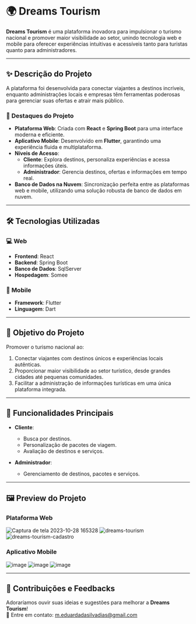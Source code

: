 
# 🌍 **Dreams Tourism**  

**Dreams Tourism** é uma plataforma inovadora para impulsionar o turismo nacional e promover maior visibilidade ao setor, unindo tecnologia web e mobile para oferecer experiências intuitivas e acessíveis tanto para turistas quanto para administradores.  

---

## ✨ **Descrição do Projeto**  
A plataforma foi desenvolvida para conectar viajantes a destinos incríveis, enquanto administrações locais e empresas têm ferramentas poderosas para gerenciar suas ofertas e atrair mais público.  

### 🔑 **Destaques do Projeto**  
- **Plataforma Web**: Criada com **React** e **Spring Boot** para uma interface moderna e eficiente.  
- **Aplicativo Mobile**: Desenvolvido em **Flutter**, garantindo uma experiência fluida e multiplataforma.  
- **Níveis de Acesso**:  
  - **Cliente**: Explora destinos, personaliza experiências e acessa informações úteis.  
  - **Administrador**: Gerencia destinos, ofertas e informações em tempo real.  
- **Banco de Dados na Nuvem**: Sincronização perfeita entre as plataformas web e mobile, utilizando uma solução robusta de banco de dados em nuvem.  

---

## 🛠️ **Tecnologias Utilizadas**  
### 💻 **Web**  
- **Frontend**: React  
- **Backend**: Spring Boot  
- **Banco de Dados**: SqlServer
- **Hospedagem**: Somee

### 📱 **Mobile**  
- **Framework**: Flutter  
- **Linguagem**: Dart  

---

## 🚀 **Objetivo do Projeto**  
Promover o turismo nacional ao:  
1. Conectar viajantes com destinos únicos e experiências locais autênticas.  
2. Proporcionar maior visibilidade ao setor turístico, desde grandes cidades até pequenas comunidades.  
3. Facilitar a administração de informações turísticas em uma única plataforma integrada.  

---

## 🌟 **Funcionalidades Principais**  

- **Cliente**:  
  - Busca por destinos.  
  - Personalização de pacotes de viagem.  
  - Avaliação de destinos e serviços.  

- **Administrador**:  
  - Gerenciamento de destinos, pacotes e serviços.   

---

## 🖼️ **Preview do Projeto**  
### **Plataforma Web**  
![Captura de tela 2023-10-28 165328](https://github.com/user-attachments/assets/ce0b0c64-01ea-43d3-b79d-a4cc8aa0be91)
![dreams-tourism](https://github.com/user-attachments/assets/a2a6a40f-5737-431e-b3fa-76eb728a7331)
![dreams-tourism-cadastro](https://github.com/user-attachments/assets/38990664-b447-4c02-bf7a-0340c1d88110)




### **Aplicativo Mobile**  
![image](https://github.com/user-attachments/assets/887e0261-7890-420a-bd56-ca60271445c0)
![image](https://github.com/user-attachments/assets/234b0ef1-55d9-4524-821f-a7496ef37556)
![image](https://github.com/user-attachments/assets/92207bb5-1d0e-4a69-aab7-dab08aa8242a)




---

## 🤝 **Contribuições e Feedbacks**  
Adoraríamos ouvir suas ideias e sugestões para melhorar a **Dreams Tourism**!  
📩 Entre em contato: [m.eduardadasilvadias@gmail.com](mailto:seuemail@exemplo.com)  
